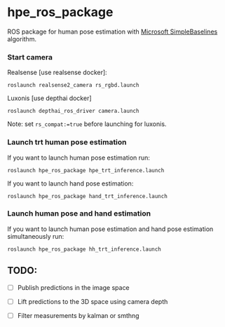 # hpe_ros_package


ROS package for human pose estimation with [Microsoft SimpleBaselines](https://github.com/microsoft/human-pose-estimation.pytorch) algorithm.


### Start camera

Realsense [use realsense docker]: 
```
roslaunch realsense2_camera rs_rgbd.launch 
```

Luxonis [use depthai docker] 
```
roslaunch depthai_ros_driver camera.launch 
```

Note: set `rs_compat:=true` before launching for luxonis. 

### Launch trt human pose estimation 

If you want to launch human pose estimation run: 
```
roslaunch hpe_ros_package hpe_trt_inference.launch 
```

If you want to launch hand pose estimation:
```
roslaunch hpe_ros_package hand_trt_inference.launch 
```

### Launch human pose and hand estimation 

If you want to launch human pose estimation and hand pose estimation simultaneously run: 
```
roslaunch hpe_ros_package hh_trt_inference.launch
```

## TODO: 

- [ ] Publish predictions in the image space
- [ ] Lift predictions to the 3D space using camera depth
- [ ] Filter measurements by kalman or smthng

